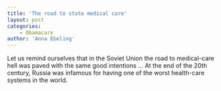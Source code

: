 ```yaml
---
title: 'The road to state medical care'
layout: post
categories:
    - Obamacare
author: 'Anna Ebeling'
---
```


Let us remind ourselves that in the Soviet Union the road to medical-care hell was paved with the same good intentions … At the end of the 20th century, Russia was infamous for having one of the worst health-care systems in the world.